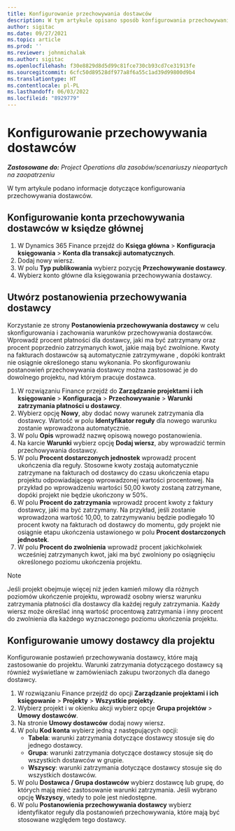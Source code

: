 ```yaml
---
title: Konfigurowanie przechowywania dostawców
description: W tym artykule opisano sposób konfigurowania przechowywania dostawców.
author: sigitac
ms.date: 09/27/2021
ms.topic: article
ms.prod: ''
ms.reviewer: johnmichalak
ms.author: sigitac
ms.openlocfilehash: f30e8829d8d5d99c81fce730cb93cd7ce31913fe
ms.sourcegitcommit: 6cfc50d89528df977a8f6a55c1ad39d99800d9b4
ms.translationtype: HT
ms.contentlocale: pl-PL
ms.lasthandoff: 06/03/2022
ms.locfileid: "8929779"
---
```

# <a name="set-up-vendor-retention"></a>Konfigurowanie przechowywania dostawców

_**Zastosowane do:** Project Operations dla zasobów/scenariuszy nieopartych na zaopatrzeniu_

W tym artykule podano informacje dotyczące konfigurowania przechowywania dostawców.

## <a name="set-up-a-vendor-retention-account-in-general-ledger"></a>Konfigurowanie konta przechowywania dostawców w księdze głównej

1. W Dynamics 365 Finance przejdź do **Księga główna** > **Konfiguracja księgowania** > **Konta dla transakcji automatycznych**.
2. Dodaj nowy wiersz.
3. W polu **Typ publikowania** wybierz pozycję **Przechowywanie dostawcy**.
4. Wybierz konto główne dla księgowania przechowywania dostawcy.

## <a name="create-vendor-retention-terms"></a>Utwórz postanowienia przechowywania dostawcy

Korzystanie ze strony **Postanowienia przechowywania dostawcy** w celu skonfigurowania i zachowania warunków przechowywania dostawców. Wprowadź procent płatności dla dostawcy, jaki ma być zatrzymany oraz procent poprzednio zatrzymanych kwot, jakie mają być zwolnione. Kwoty na fakturach dostawców są automatycznie zatrzymywane , dopóki kontrakt nie osiągnie określonego stanu wykonania. Po skonfigurowaniu postanowień przechowywania dostawcy można zastosować je do dowolnego projektu, nad którym pracuje dostawca.

1. W rozwiązaniu Finance przejdź do **Zarządzanie projektami i ich księgowanie** > **Konfiguracja** > **Przechowywanie** > **Warunki zatrzymania płatności u dostawcy**.
2. Wybierz opcję **Nowy**, aby dodać nowy warunek zatrzymania dla dostawcy. Wartość w polu **Identyfikator reguły** dla nowego warunku zostanie wprowadzona automatycznie. 
3. W polu **Opis** wprowadź nazwę opisową nowego postanowienia.
4. Na karcie **Warunki** wybierz opcję **Dodaj wiersz**, aby wprowadzić termin przechowywania dostawcy.
5. W polu **Procent dostarczonych jednostek** wprowadź procent ukończenia dla reguły. Stosowne kwoty zostają automatycznie zatrzymane na fakturach od dostawcy do czasu ukończenia etapu projektu odpowiadającego wprowadzonej wartości procentowej. Na przykład po wprowadzeniu wartości 50,00 kwoty zostaną zatrzymane, dopóki projekt nie będzie ukończony w 50%.
6. W polu **Procent do zatrzymania** wprowadź procent kwoty z faktury dostawcy, jaki ma być zatrzymany. Na przykład, jeśli zostanie wprowadzona wartość 10,00, to zatrzymywaniu będzie podlegało 10 procent kwoty na fakturach od dostawcy do momentu, gdy projekt nie osiągnie etapu ukończenia ustawionego w polu **Procent dostarczonych jednostek**.
7. W polu **Procent do zwolnienia** wprowadź procent jakichkolwiek wcześniej zatrzymanych kwot, jaki ma być zwolniony po osiągnięciu określonego poziomu ukończenia projektu.

> [!NOTE]
> Jeśli projekt obejmuje więcej niż jeden kamień milowy dla różnych poziomów ukończenie projektu, wprowadź osobny wiersz warunku zatrzymania płatności dla dostawcy dla każdej reguły zatrzymania. Każdy wiersz może określać inną wartość procentową zatrzymania i inny procent do zwolnienia dla każdego wyznaczonego poziomu ukończenia projektu.

## <a name="set-up-a-vendor-agreement-for-the-project"></a>Konfigurowanie umowy dostawcy dla projektu

Konfigurowanie postawień przechowywania dostawcy, które mają zastosowanie do projektu. Warunki zatrzymania dotyczącego dostawcy są również wyświetlane w zamówieniach zakupu tworzonych dla danego dostawcy.

1. W rozwiązaniu Finance przejdź do opcji **Zarządzanie projektami i ich księgowanie** > **Projekty** > **Wszystkie projekty**. 
2. Wybierz projekt i w okienku akcji wybierz opcje **Grupa projektów** > **Umowy dostawców**.
3. Na stronie **Umowy dostawców** dodaj nowy wiersz.
4. W polu **Kod konta** wybierz jedną z następujących opcji:
   - **Tabela**: warunki zatrzymania dotyczące dostawcy stosuje się do jednego dostawcy.
   - **Grupa**: warunki zatrzymania dotyczące dostawcy stosuje się do wszystkich dostawców w grupie.
   - **Wszyscy**: warunki zatrzymania dotyczące dostawcy stosuje się do wszystkich dostawców.
5. W polu **Dostawca / Grupa dostawców** wybierz dostawcę lub grupę, do których mają mieć zastosowanie warunki zatrzymania. Jeśli wybrano opcję **Wszyscy**, wtedy to pole jest niedostępne.
6. W polu **Postanowienia przechowywania dostawcy** wybierz identyfikator reguły dla postanowień przechowywania, które mają być stosowane względem tego dostawcy.

